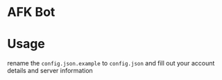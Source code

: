 # AFK Bot

# Usage

rename the `config.json.example` to `config.json` and fill out your account details and server information
